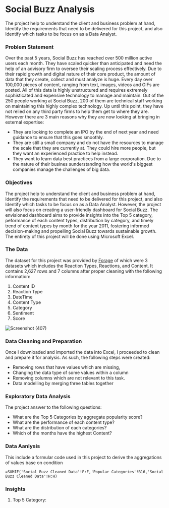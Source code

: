 # Social Buzz Analysis
The project help to understand the client and business problem at hand, Identify the requirements that need to be delivered for this project, and also Identify which tasks to be focus on as a Data Analyst.
### Problem Statement

Over the past 5 years, Social Buzz has reached over 500 million active users each month.
They have scaled quicker than anticipated and need the help of an advisory firm to oversee
their scaling process effectively.
Due to their rapid growth and digital nature of their core product, the amount of data that they
create, collect and must analyze is huge. Every day over 100,000 pieces of content, ranging
from text, images, videos and GIFs are posted. All of this data is highly unstructured and
requires extremely sophisticated and expensive technology to manage and maintain. Out of the
250 people working at Social Buzz, 200 of them are technical staff working on maintaining this
highly complex technology.
Up until this point, they have not relied on any third party firms to help them get to where
they are. However there are 3 main reasons why they are now looking at bringing in external
expertise:
- They are looking to complete an IPO by the end of next year and need guidance to
ensure that this goes smoothly.
- They are still a small company and do not have the resources to manage the scale that
they are currently at. They could hire more people, but they want an experienced
practice to help instead.
- They want to learn data best practices from a large corporation. Due to the nature of
their busines sunderstanding how the world's biggest companies manage the challenges of big
data.

### Objectives
The project help to understand the client and business problem at hand, Identify the requirements that need to be delivered for this project, and also Identify which tasks to be focus on as a Data Analyst.
However, the project will also focus on creating a user-friendly dashboard for Social Buzz. The envisioned dashboard aims to provide insights into the Top 5 category, peformance of each content types, distribution by category, and timely trend of content types by month for the year 2011, fostering informed decision-making and propelling Social Buzz towards sustainable growth. The entirety of this project will be done using Microsoft Excel.

### The Data
The dataset for this project was provided by [Forage](https://www.theforage.com/virtual-experience/hzmoNKtzvAzXsEqx8/accenture-north-america/data-analytics-mmlb/project-understanding) of which were 3 datasets which includes the Reaction Types, Reactions, and Content. It contains 2,627 rows and 7 columns after proper cleaning with the following information:

1. Content ID
2. Reaction Type
3. DateTime
4. Content Type
5. Category
6. Sentiment
7. Score

![Screenshot (407)](https://github.com/DanielOladipupo/Social-Buzz-Analysis/assets/155446588/4127ffa8-b3c8-42e4-920b-e1393e944aff)


### Data Cleaning and Preparation
Once I downloaded and imported the data into Excel, I proceeded to clean and prepare it for analysis. As such, the following steps were created:
- Removing rows that have values which are missing,
- Changing the data type of some values within a column
- Removing columns which are not relevant to this task.
- Data modelling by merging three tables together

### Exploratory Data Analysis

The project answer to the following questions:
- What are the Top 5 Categories by aggregate popularity score?
- What are the performance of each content type?
- What are the distribution of each categories?
- Which of the months have the highest Content?

### Data Aanlysis
This include a formular code used in this project to derive the aggregations of values base on condition

```Excel
=SUMIF('Social Buzz Cleaned Data'!F:F,'Popular Categories'!B16,'Social Buzz Cleaned Data'!H:H)
```

### Insights
1. Top 5 Category:
  
